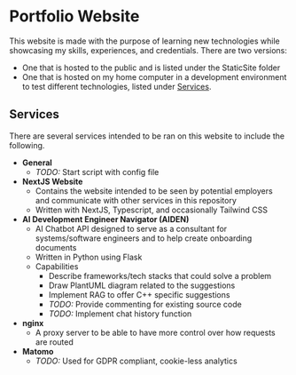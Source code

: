 # Portfolio Website
This website is made with the purpose of learning new technologies while showcasing my skills, experiences, and credentials. There are two versions:
* One that is hosted to the public and is listed under the StaticSite folder
* One that is hosted on my home computer in a development environment to test different technologies, listed under [Services](#services).
## Services
There are several services intended to be ran on this website to include the following.
- **General**
    - *TODO:* Start script with config file
- **NextJS Website**
    - Contains the website intended to be seen by potential employers and communicate with other services in this repository
    - Written with NextJS, Typescript, and occasionally Tailwind CSS
- **AI Development Engineer Navigator (AIDEN)**
    - AI Chatbot API designed to serve as a consultant for systems/software engineers and to help create onboarding documents
    - Written in Python using Flask
    - Capabilities
        - Describe frameworks/tech stacks that could solve a problem
        - Draw PlantUML diagram related to the suggestions
        - Implement RAG to offer C++ specific suggestions
        - *TODO:* Provide commenting for existing source code
        - *TODO:* Implement chat history function
- **nginx**
    - A proxy server to be able to have more control over how requests are routed
- **Matomo**
    - *TODO:* Used for GDPR compliant, cookie-less analytics
